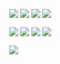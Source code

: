 ![](https://github.com/irfanirawansukirman/fun-with-constraintlayout/blob/master/previews/img_home.jpeg?raw=true)
![](https://github.com/irfanirawansukirman/fun-with-constraintlayout/blob/master/previews/img_page1.jpeg?raw=true)
![](https://github.com/irfanirawansukirman/fun-with-constraintlayout/blob/master/previews/img_page2.jpeg?raw=true)
![](https://github.com/irfanirawansukirman/fun-with-constraintlayout/blob/master/previews/img_page3.jpeg?raw=true)

![](https://github.com/irfanirawansukirman/fun-with-constraintlayout/blob/master/previews/img_page4.jpeg?raw=true)
![](https://github.com/irfanirawansukirman/fun-with-constraintlayout/blob/master/previews/img_page5.jpeg?raw=true)
![](https://github.com/irfanirawansukirman/fun-with-constraintlayout/blob/master/previews/img_page6.jpeg?raw=true)
![](https://github.com/irfanirawansukirman/fun-with-constraintlayout/blob/master/previews/img_page7.jpeg?raw=true)

![](https://github.com/irfanirawansukirman/fun-with-constraintlayout/blob/master/previews/img_page8.jpeg?raw=true)